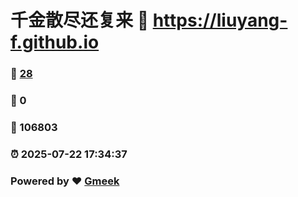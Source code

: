# 千金散尽还复来 :link: https://liuyang-f.github.io 
### :page_facing_up: [28](https://liuyang-f.github.io/tag.html) 
### :speech_balloon: 0 
### :hibiscus: 106803 
### :alarm_clock: 2025-07-22 17:34:37 
### Powered by :heart: [Gmeek](https://github.com/Meekdai/Gmeek)
